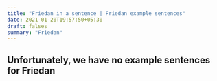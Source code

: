 ```yaml
---
title: "Friedan in a sentence | Friedan example sentences"
date: 2021-01-20T19:57:50+05:30
draft: falses
summary: "Friedan"
---
```

## Unfortunately, we have no example sentences for Friedan                 
